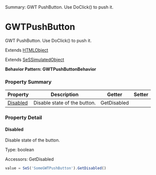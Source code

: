 Summary: GWT PushButton. Use DoClick() to push it.

# GWTPushButton

GWT PushButton. Use DoClick() to push it.
 
Extends [HTMLObject](HTMLObject.md)

Extends [SeSSimulatedObject](SeSSimulatedObject.md)





**Behavior Pattern: GWTPushButtonBehavior**


<!-- ============================== property summary ========================== -->



### Property Summary
| **Property** | **Description** | **Getter** | **Setter** |
| ------------ | --------------- | ---------- | ---------- |
| [Disabled](#disabled) | Disable state of the button. | GetDisabled |  |



<!-- ============================== action summary ========================== -->

<!-- ============================== property detail ========================== -->

### Property Detail

<a name="Disabled"></a>
#### Disabled

Disable state of the button.



Type: boolean


Accessors: GetDisabled

```javascript
value = SeS('SomeGWTPushButton').GetDisabled()
```




<!-- ============================== action detail ========================== -->
  

